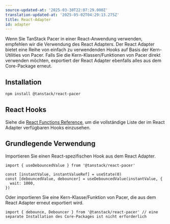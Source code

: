 ```yaml
---
source-updated-at: '2025-03-30T22:07:29.000Z'
translation-updated-at: '2025-05-02T04:29:13.275Z'
title: React-Adapter
id: adapter
---
```

Wenn Sie TanStack Pacer in einer React-Anwendung verwenden, empfehlen wir die Verwendung des React Adapters. Der React Adapter bietet eine Reihe von einfach zu verwendenden Hooks auf Basis der Kern-Utilities von Pacer. Falls Sie die Kern-Klassen/Funktionen von Pacer direkt verwenden möchten, exportiert der React Adapter ebenfalls alles aus dem Core-Package erneut.

## Installation

```sh
npm install @tanstack/react-pacer
```

## React Hooks

Siehe die [React Functions Reference](./reference/index.md), um die vollständige Liste der im React Adapter verfügbaren Hooks einzusehen.

## Grundlegende Verwendung

Importieren Sie einen React-spezifischen Hook aus dem React Adapter.

```tsx
import { useDebouncedValue } from '@tanstack/react-pacer'

const [instantValue, instantValueRef] = useState(0)
const [debouncedValue, debouncer] = useDebouncedValue(instantValue, {
  wait: 1000,
})
```

Oder importieren Sie eine Kern-Klasse/Funktion von Pacer, die aus dem React Adapter erneut exportiert wird.

```tsx
import { debounce, Debouncer } from '@tanstack/react-pacer' // eine separate Installation des Core-Packages ist nicht erforderlich
```
